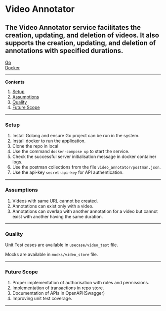 # Video Annotator

The Video Annotator service facilitates the creation, updating, and deletion of videos. 
It also supports the creation, updating, and deletion of annotations with specified durations.
---

[Go](https://go.dev/)  
[Docker](https://www.docker.com/)

---

**Contents**

1. [Setup](#setup)
1. [Assumptions](#assumptions)
1. [Quality](#quality)
1. [Future Scope](#future-scope)

---

### Setup ###

1. Install Golang and ensure Go project can be run in the system.
1. Install docker to run the application.
1. Clone the repo in local
1. Use the command `docker-compose up` to start the service.
1. Check the successful server initialisation message in docker container logs.
1. Use the postman collections from the file `video_annotator/postman.json`.
1. Use the api-key `secret-api-key` for API authentication.

---


### Assumptions ###
1. Videos with same URL cannot be created.
1. Annotations can exist only with a video.
1. Annotations can overlap with another annotation for a video but cannot exist with another having the same duration.

---

### Quality ###

Unit Test cases are available in `usecase/video_test` file.

Mocks are available in `mocks/video_store` file.

---

### Future Scope ###

1. Proper implementation of authorisation with roles and permissions.
1. Implementation of transactions in repo store. 
1. Documentation of APIs in OpenAPI(Swagger) 
1. Improving unit test coverage.

---
